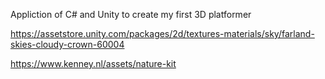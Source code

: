Appliction of C# and Unity to create my first 3D platformer


https://assetstore.unity.com/packages/2d/textures-materials/sky/farland-skies-cloudy-crown-60004

https://www.kenney.nl/assets/nature-kit

